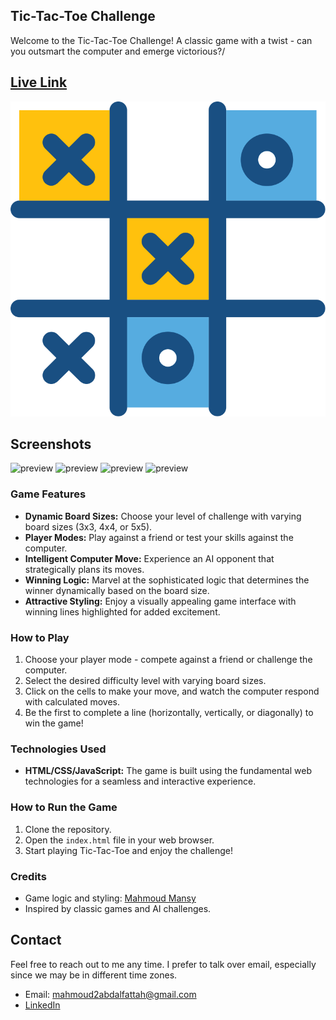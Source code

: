 ## Tic-Tac-Toe Challenge

Welcome to the Tic-Tac-Toe Challenge! A classic game with a twist - can you outsmart the computer and emerge victorious?/
## [Live Link](https://main--mansy-x-o-game.netlify.app/)

![preview](images/tic-tac-toe-svgrepo-com.svg)

## Screenshots
![preview](images/)
![preview](images/)
![preview](images/)
![preview](images/)

### Game Features

- **Dynamic Board Sizes:** Choose your level of challenge with varying board sizes (3x3, 4x4, or 5x5).
- **Player Modes:** Play against a friend or test your skills against the computer.
- **Intelligent Computer Move:** Experience an AI opponent that strategically plans its moves.
- **Winning Logic:** Marvel at the sophisticated logic that determines the winner dynamically based on the board size.
- **Attractive Styling:** Enjoy a visually appealing game interface with winning lines highlighted for added excitement.

### How to Play

1. Choose your player mode - compete against a friend or challenge the computer.
2. Select the desired difficulty level with varying board sizes.
3. Click on the cells to make your move, and watch the computer respond with calculated moves.
4. Be the first to complete a line (horizontally, vertically, or diagonally) to win the game!

### Technologies Used

- **HTML/CSS/JavaScript:** The game is built using the fundamental web technologies for a seamless and interactive experience.

### How to Run the Game

1. Clone the repository.
2. Open the `index.html` file in your web browser.
3. Start playing Tic-Tac-Toe and enjoy the challenge!

### Credits
- Game logic and styling: [Mahmoud Mansy](https://github.com/MMansy19)
- Inspired by classic games and AI challenges.

## Contact
Feel free to reach out to me any time. I prefer to talk over email, especially since we may be in different time zones.

- Email: [mahmoud2abdalfattah@gmail.com](mailto:mahmoud2abdalfattah@gmail.com)
- [LinkedIn](https://www.linkedin.com/in/mahmoud-mansy-a189a5232/)

